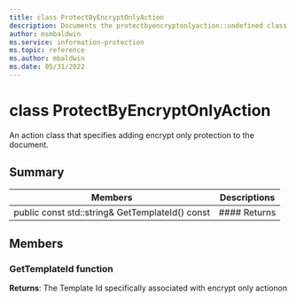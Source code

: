 ```yaml
---
title: class ProtectByEncryptOnlyAction 
description: Documents the protectbyencryptonlyaction::undefined class of the Microsoft Information Protection (MIP) SDK.
author: msmbaldwin
ms.service: information-protection
ms.topic: reference
ms.author: mbaldwin
ms.date: 05/31/2022
---
```


# class ProtectByEncryptOnlyAction 
An action class that specifies adding encrypt only protection to the document.
  
## Summary
 Members                        | Descriptions                                
--------------------------------|---------------------------------------------
public const std::string& GetTemplateId() const  |  #### Returns
  
## Members
  
### GetTemplateId function

  
**Returns**: The Template Id specifically associated with encrypt only actionon
